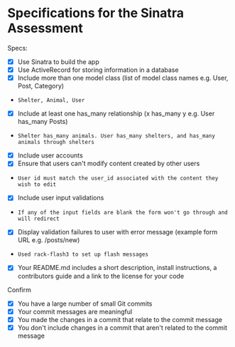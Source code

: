 # Specifications for the Sinatra Assessment

Specs:
- [x] Use Sinatra to build the app
- [x] Use ActiveRecord for storing information in a database
- [x] Include more than one model class (list of model class names e.g. User, Post, Category)
-     Shelter, Animal, User
- [x] Include at least one has_many relationship (x has_many y e.g. User has_many Posts)
-     Shelter has_many animals. User has_many shelters, and has_many animals through shelters
- [x] Include user accounts
- [x] Ensure that users can't modify content created by other users
-     User id must match the user_id associated with the content they wish to edit
- [x] Include user input validations
-     If any of the input fields are blank the form won't go through and will redirect
- [x] Display validation failures to user with error message (example form URL e.g. /posts/new)
-     Used rack-flash3 to set up flash messages
- [x] Your README.md includes a short description, install instructions, a contributors guide and a link to the license for your code

Confirm
- [x] You have a large number of small Git commits
- [x] Your commit messages are meaningful
- [x] You made the changes in a commit that relate to the commit message
- [x] You don't include changes in a commit that aren't related to the commit message